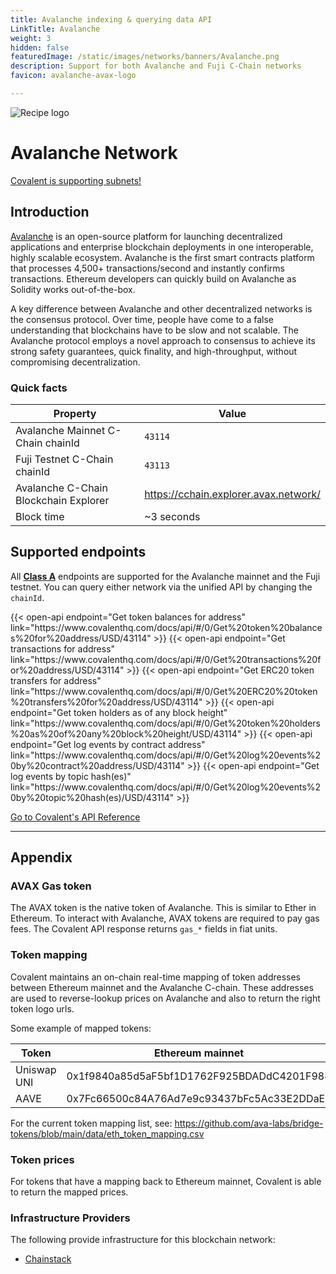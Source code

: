 ```yaml
---
title: Avalanche indexing & querying data API
LinkTitle: Avalanche
weight: 3
hidden: false
featuredImage: /static/images/networks/banners/Avalanche.png
description: Support for both Avalanche and Fuji C-Chain networks
favicon: avalanche-avax-logo

---
```


![Recipe logo](/static/images/networks/banners/Avalanche.png)

# Avalanche Network
[Covalent is supporting subnets!](https://www.covalenthq.com/blog/covalent-chainstack-avalanche-subnets/
)

## Introduction

[Avalanche](https://docs.avax.network/) is an open-source platform for launching decentralized applications and enterprise blockchain deployments in one interoperable, highly scalable ecosystem. Avalanche is the first smart contracts platform that processes 4,500+ transactions/second and instantly confirms transactions. Ethereum developers can quickly build on Avalanche as Solidity works out-of-the-box.

A key difference between Avalanche and other decentralized networks is the consensus protocol. Over time, people have come to a false understanding that blockchains have to be slow and not scalable. The Avalanche protocol employs a novel approach to consensus to achieve its strong safety guarantees, quick finality, and high-throughput, without compromising decentralization.


### Quick facts

<TableWrap>

|Property|Value|
|---|---|
|Avalanche Mainnet C-Chain chainId|`43114`|
|Fuji Testnet C-Chain chainId|`43113`|
|Avalanche C-Chain Blockchain Explorer|https://cchain.explorer.avax.network/|
|Block time|~3 seconds|

</TableWrap>

## Supported endpoints

<Aside>

All [__Class A__](https://www.covalenthq.com/docs/api/#tag--Class-A) endpoints are supported for the Avalanche mainnet and the Fuji testnet. You can query either network via the unified API by changing the `chainId`.

</Aside>

<div>
  {{< open-api
      endpoint="Get token balances for address"
      link="https://www.covalenthq.com/docs/api/#/0/Get%20token%20balances%20for%20address/USD/43114"
  >}}
    {{< open-api
      endpoint="Get transactions for address"
      link="https://www.covalenthq.com/docs/api/#/0/Get%20transactions%20for%20address/USD/43114"
  >}}
    {{< open-api
      endpoint="Get ERC20 token transfers for address"
      link="https://www.covalenthq.com/docs/api/#/0/Get%20ERC20%20token%20transfers%20for%20address/USD/43114"
  >}}
      {{< open-api
      endpoint="Get token holders as of any block height"
      link="https://www.covalenthq.com/docs/api/#/0/Get%20token%20holders%20as%20of%20any%20block%20height/USD/43114"
  >}}
      {{< open-api
      endpoint="Get log events by contract address"
      link="https://www.covalenthq.com/docs/api/#/0/Get%20log%20events%20by%20contract%20address/USD/43114"
  >}}
      {{< open-api
      endpoint="Get log events by topic hash(es)"
      link="https://www.covalenthq.com/docs/api/#/0/Get%20log%20events%20by%20topic%20hash(es)/USD/43114"
  >}}
</div>

<a target="_blank" class="Button Button-is-docs-primary" href="https://www.covalenthq.com/docs/api/">Go to Covalent's API Reference</a>

--- 


## Appendix


### AVAX Gas token

The AVAX token is the native token of Avalanche. This is similar to Ether in Ethereum. To interact with Avalanche, AVAX tokens are required to pay gas fees. The Covalent API response returns `gas_*` fields in fiat units.

### Token mapping

Covalent maintains an on-chain real-time mapping of token addresses between Ethereum mainnet and the Avalanche C-chain. These addresses are used to reverse-lookup prices on Avalanche and also to return the right token logo urls.

Some example of mapped tokens:

|Token|Ethereum mainnet|Avalanche mainnet|
|---|---|---|
|Uniswap UNI|0x1f9840a85d5aF5bf1D1762F925BDADdC4201F984|0xdF3aCC3460965996FF496Cb9D0CF9E6859545a86|
|AAVE|0x7Fc66500c84A76Ad7e9c93437bFc5Ac33E2DDaE9|0x217446Ce09AA183a9034f4FF20d31b9268427187|

For the current token mapping list, see: https://github.com/ava-labs/bridge-tokens/blob/main/data/eth_token_mapping.csv

### Token prices

For tokens that have a mapping back to Ethereum mainnet, Covalent is able to return the mapped prices.

### Infrastructure Providers

The following provide infrastructure for this blockchain network:
* [Chainstack](../../service-providers/chainstack)